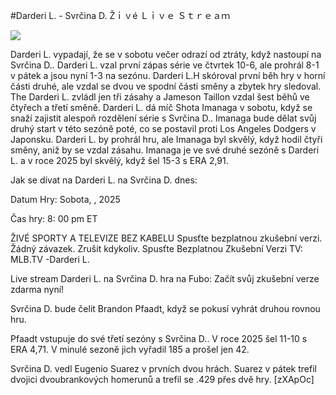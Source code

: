 #Darderi L. - Svrčina D. Žｉｖé Ｌｉｖｅ Ｓｔｒｅａｍ  
  
  
[![](https://i.imgur.com/qSNzIqt.png)](https://movie.rssnews.media/KgdMcpIz.php)  
  
Darderi L. vypadají, že se v sobotu večer odrazí od ztráty, když nastoupí na Svrčina D.. Darderi L. vzal první zápas série ve čtvrtek 10-6, ale prohrál 8-1 v pátek a jsou nyní 1-3 na sezónu. Darderi L.H skóroval první běh hry v horní části druhé, ale vzdal se dvou ve spodní části směny a zbytek hry sledoval. The Darderi L. zvládl jen tři zásahy a Jameson Taillon vzdal šest běhů ve čtyřech a třetí směně. Darderi L. dá míč Shota Imanaga v sobotu, když se snaží zajistit alespoň rozdělení série s Svrčina D.. Imanaga bude dělat svůj druhý start v této sezóně poté, co se postavil proti Los Angeles Dodgers v Japonsku. Darderi L. by prohrál hru, ale Imanaga byl skvělý, když hodil čtyři směny, aniž by se vzdal zásahu. Imanaga je ve své druhé sezóně s Darderi L. a v roce 2025 byl skvělý, když šel 15-3 s ERA 2,91.

Jak se dívat na Darderi L. na Svrčina D. dnes:

Datum Hry: Sobota, , 2025

Čas hry: 8: 00 pm ET

ŽIVÉ SPORTY A TELEVIZE BEZ KABELU
Spusťte bezplatnou zkušební verzi. Žádný závazek. Zrušit kdykoliv.
Spusťte Bezplatnou Zkušební Verzi
TV: MLB.TV -Darderi L.

Live stream Darderi L. na Svrčina D. hra na Fubo: Začít svůj zkušební verze zdarma nyní!

Svrčina D. bude čelit Brandon Pfaadt, když se pokusí vyhrát druhou rovnou hru.

Pfaadt vstupuje do své třetí sezóny s Svrčina D.. V roce 2025 šel 11-10 s ERA 4,71. V minulé sezoně jich vyřadil 185 a prošel jen 42.

Svrčina D. vedl Eugenio Suarez v prvních dvou hrách. Suarez v pátek trefil dvojici dvoubrankových homerunů a trefil se .429 přes dvě hry. [zXApOc]